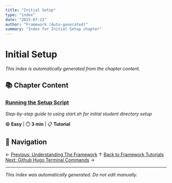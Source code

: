 ```yaml
---
title: "Initial Setup"
type: "index"
date: "2025-07-23"
author: "Framework (Auto-generated)"
summary: "Index for Initial Setup chapter"
---
```


# Initial Setup

*This index is automatically generated from the chapter content.*

## 📚 Chapter Content

### [Running the Setup Script](05_running_the_setup_script.md)
*Step-by-step guide to using start.sh for initial student directory setup*

🟢 **Easy** | ⏱️ **3 min** | 📋 **Tutorial**

## 🧭 Navigation

← [Previous: Understanding The Framework](../01_understanding_the_framework/00_index.md)
↑ [Back to Framework Tutorials](../00_master_index.md)
[Next: Github Hugo Terminal Commands](../A_github_hugo_terminal_commands/00_index.md) →

---

*This index was automatically generated. Do not edit manually.*